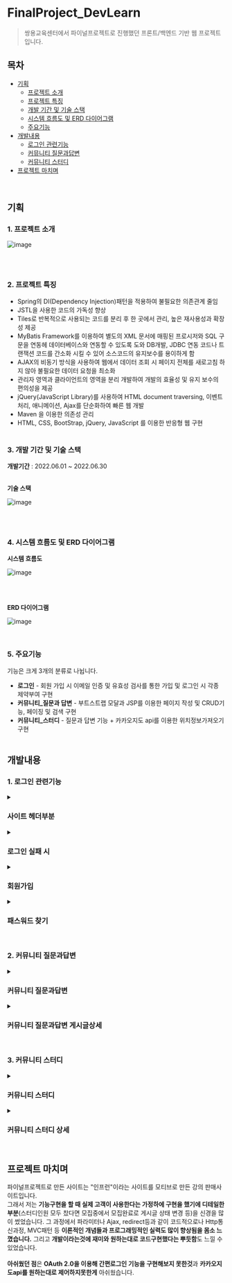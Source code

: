# FinalProject_DevLearn
> 쌍용교육센터에서 파이널프로젝트로 진행했던 프론트/백엔드 기반 웹 프로젝트입니다.

## 목차
- [기획](#기획)
  - [프로젝트 소개](#1-프로젝트-소개)
  - [프로젝트 특징](#2-프로젝트-특징)
  - [개발 기간 및 기술 스택](#3-개발-기간-및-기술-스택)
  - [시스템 흐름도 및 ERD 다이어그램](#4-시스템-흐름도-및-erd-다이어그램)
  - [주요기능](#5-주요기능)
- [개발내용](#개발내용)
  - [로그인 관련기능](#1-로그인-관련기능)
  - [커뮤니티 질문과답변](#2-커뮤니티-질문과답변)
  - [커뮤니티 스터디](#3-커뮤니티-스터디)
- [프로젝트 마치며](#프로젝트-마치며)
<br>


## 기획
### 1. 프로젝트 소개

![image](https://user-images.githubusercontent.com/44182633/183571505-dddd27d1-e9fc-4907-936e-0442b2e710b6.png)

<br><br>


### 2. 프로젝트 특징
- Spring의 DI(Dependency Injection)패턴을 적용하여 불필요한 의존관계 줄임
- JSTL을 사용한 코드의 가독성 향상
- Tiles로 반복적으로 사용되는 코드를 분리 후 한 곳에서 관리, 높은 재사용성과 확장성 제공
- MyBatis Framework를 이용하여 별도의 XML 문서에 매핑된 프로시저와 SQL 구문을 연동헤 데이터베이스와 연동할 수 있도록 도와 DB개발, JDBC 연동 코드나 트랜잭션 코드를 간소화 시킬 수 있어 소스코드의 유지보수를 용이하게 함
- AJAX의 비동기 방식을 사용하여 웹에서 데이터 조회 시 페이지 전체를 새로고침 하지 않아 불필요한 데이터 요청을 최소화
- 관리자 영역과 클라이언트의 영역을 분리 개발하여 개발의 효율성 및 유지 보수의 편의성을 제공
- jQuery(JavaScript Library)를 사용하여 HTML document traversing, 이벤트 처리, 애니메이션, Ajax를 단순화하여 빠른 웹 개발
- Maven 을 이용한 의존성 관리
- HTML, CSS, BootStrap, jQuery, JavaScript 를 이용한 반응형 웹 구현
<br><br>


### 3. 개발 기간 및 기술 스택
<b>개발기간</b> : 2022.06.01 ~ 2022.06.30 
<br><br>

<b>기술 스택</b>

![image](https://user-images.githubusercontent.com/44182633/183572393-6bb34e15-2494-4518-8c74-11dbf701934b.png)

<br><br>


### 4. 시스템 흐름도 및 ERD 다이어그램
<b>시스템 흐름도</b>

![image](https://user-images.githubusercontent.com/44182633/183574558-d7cc81b0-47fd-448c-b675-a64ec5a89eea.png)

<br><br>

<b>ERD 다이어그램</b>

![image](https://user-images.githubusercontent.com/44182633/183573905-ce72c335-be0b-40ae-a31f-9cdd88d2d7d6.png)

<br>


### 5. 주요기능
기능은 크게 3개의 분류로 나뉩니다.<br>
- **로그인** - 회원 가입 시 이메일 인증 및 유효성 검사를 통한 가입 및 로그인 시 각종 제약부여 구현
- **커뮤니티_질문과 답변** - 부트스트랩 모달과 JSP를 이용한 페이지 작성 및 CRUD기능, 페이징 및 검색 구현
- **커뮤니티_스터디** - 질문과 답변 기능 + 카카오지도 api를 이용한 위치정보가져오기 구현
<br><br>


## 개발내용
### 1. 로그인 관련기능
<details>
  <summary><h3>사이트 헤더부분</h3></summary>
  
  <b>회원</b>

  ![로그인_회원](https://user-images.githubusercontent.com/44182633/183581067-50299a72-7faa-429f-810e-b149b666a308.gif)

  <b>관리자</b>

  ![로그인_관리자](https://user-images.githubusercontent.com/44182633/183581011-89a2eedb-c8ef-4cdb-b59d-f3560b785a08.gif)

  ![image](https://user-images.githubusercontent.com/44182633/183582145-5992bd64-d730-49c7-92f5-202934e76ce9.png)

  <br>

  - 로그인 등급이 <b>회원 / 관리자</b>인지에 따라 메뉴창이 변경
  - EL문의 <b><c:choose>에서 <c:when test="회원 일때">와 <c:when test="관리자 일때">의 조건</b>을 넣어서 구현
</details>


<details>
  <summary><h3>로그인 실패 시</h3></summary>
  
  <b>아이디 잘못입력시</b>

  ![로그인_아이디틀릴시](https://user-images.githubusercontent.com/44182633/183585828-2a9d6fa6-2c62-466c-8d56-aab03d8a13b5.gif)

  - "등록된 아이디가 아닙니다" 문구 띄워줌<br>

  <b>코드</b>

  ![image](https://user-images.githubusercontent.com/44182633/183586410-477554b9-a779-4ffb-8744-f3395544c62d.png)

  - 이메일이 존재하지않으면 -> <b>RedirectAttributes클래스의 addFlashAttribute(파라미터, 메시지내용)</b>를 이용하여 <b>메시지 내용을 메인페이지로 redirect하면서 넘겨줌</b>
  - 이메일이 존재하면 -> 로그인 완료
  <br>


  <b>비밀번호 잘못입력시(5회 미만)</b>

  ![로그인_비밀번호틀릴시](https://user-images.githubusercontent.com/44182633/183585682-487af7cc-b05a-4ea5-ab3e-bb7ad8ac48e6.gif)

  - "패스워드가 일치하지않습니다" 문구 띄워줌
  <br>

  <b>비밀번호 잘못입력시(5회 틀릴 시)</b>

  ![로그인_비밀번호5회이상틀릴시](https://user-images.githubusercontent.com/44182633/183588738-0c93c4b3-1dc8-473a-97f8-a0d4ab964f30.gif)

  - 해당 계정 비활성화로 변환되었다는 문구 띄워줌
  <br>

  <b>비밀번호 잘못입력시(5회 이상)</b>

  ![로그인_비활성화계정로그인시](https://user-images.githubusercontent.com/44182633/183589222-5aab9e9e-dbe3-4af7-b335-cfa92526566b.gif)

  - 비활성화된 계정이란 문구 띄워줌
  <br>

  <b>코드</b>

  ![image](https://user-images.githubusercontent.com/44182633/183586180-8fc3541d-841d-4248-ae8d-c5a7571cc823.png)

  ![image](https://user-images.githubusercontent.com/44182633/183589735-28a04c5c-da31-4745-89b1-c772ff2e82aa.png)

  - dto의 getPwdFail()값을 조건문을 통해 비교하여 상황에 맞게 코드 실행
  - 위의 조건들을 충족하면 <b>세션에 로그인 정보가 저장되어 30분간 로그인 유지</b>
</details>


<details>
  <summary><h3>회원가입</h3></summary>

  ![image](https://user-images.githubusercontent.com/44182633/183590145-5382349b-b08c-4123-b423-911de795da8a.png)

  - 회원 가입 시 <b>이메일 인증 및 유효성 검사</b>를 거쳐야 회원 가입이 가능
  <br>

  <b>이메일 인증</b>

  <b>이메일 유효성검사 실패 시</b>

  ![회원가입_이메일유효성검사실패](https://user-images.githubusercontent.com/44182633/183598007-ea09e123-4cf1-48b6-9eb1-6520291cb4a0.gif)

  <b>이메일 유효성검사 성공 시</b>

  ![회원가입_이메일유효성검사성공](https://user-images.githubusercontent.com/44182633/183598021-7f27dd36-4156-41f8-9af3-56b2669d83e9.gif)

  ![회원가입_이메일인증](https://user-images.githubusercontent.com/44182633/183598148-26511b32-6d59-4216-8fe3-23f3cdf5e4f1.gif)

  - 인증단계로 넘어가서 입력한 메일로 인증번호 전송

  <b>위 과정 정리</b>

  ![image](https://user-images.githubusercontent.com/44182633/183598565-c12cc61c-ab65-46cf-b4f5-ae02abf41f5d.png)

  <b>코드</b>
  
  ![image](https://user-images.githubusercontent.com/44182633/183612711-863a54c5-d460-46e7-8980-62de7979a97f.png)

  - 정규식을 이용하여 이메일 조건을 구성
  - Ajax를 이용하여 아이디 중복여부를 체크
  <br>


  <b>이메일 인증번호 입력 과정</b>

  ![image](https://user-images.githubusercontent.com/44182633/183598958-a03ea37f-45fe-4fec-9fc5-0078cf778471.png)

  - 이메일로 받은 인증번호를 회원가입창에 입력하여 회원가입 진행
  - 인증번호 실패 시

  ![회원가입_이메일인증실패](https://user-images.githubusercontent.com/44182633/183600533-87a6acdf-cfc4-428c-9b1f-93253ff22837.gif)

  - 인증번호 성공 시

  ![회원가입_이메일인증성공](https://user-images.githubusercontent.com/44182633/183600545-36cd855c-4821-4213-b818-0d5c46c1c5c0.gif)

  <br>
  
  <b>코드</b>
  
  ![image](https://user-images.githubusercontent.com/44182633/183615710-0a595b47-cd0c-4a35-ba3f-a8ae7ba09f5c.png)

  - SMTP 권한을 추가
  
  ![image](https://user-images.githubusercontent.com/44182633/183616208-a5d652f8-8388-4d6a-be48-d05b71d6ba2a.png)

  - Naver계정과 연결해주고, 패스워드 찾기인지 이메일인증인지 <b>용도에 맞게 메일의 제목과 내용</b>을 보내는 사람의 정보와 받는사람 정보 입력로 보내줌
  
  <br>
  - 이메일 인증번호를 완료하면 아이디와 패스워드도 유효성검사를 거쳐 회원가입을 완료

  ![image](https://user-images.githubusercontent.com/44182633/183600868-4a5e971c-bd43-4e91-a73b-28beb9117572.png)

  ![image](https://user-images.githubusercontent.com/44182633/183600915-e48fd328-4753-4433-8760-8b72d95e3045.png)

  <br>
  - 회원가입 완료 시, 로그인하면 정상 로그인 완료

  ![image](https://user-images.githubusercontent.com/44182633/183600970-0be451ef-5081-4e27-828d-eee0bf903471.png)
</details>


<details>
  <summary><h3>패스워드 찾기</h3></summary>

  ![패스워드찾기](https://user-images.githubusercontent.com/44182633/183609544-284d0589-37f7-4fed-b9fe-a939475f4fbe.gif)

  - 패스워드를 잊어버렸다면 찾고자하는 이메일로 임시 패스워드 전송하여 패스워드 변경가능
  <br>
  
  <b>코드</b>
  
  ![image](https://user-images.githubusercontent.com/44182633/183617487-023e14a5-f798-4926-93f8-6634c004c33a.png)

  - 존재하는 이메일 체크하고, Mail dto에 보내는 사람과 받는사람 정보 저장하고 generatePwd()함수로 임시 패스워드 생성
  <br>
  
  - <b>generatePwd()함수</b>
  
  ![image](https://user-images.githubusercontent.com/44182633/183618133-fb1f055a-2358-4f2a-a02e-f5bf76e5a6f2.png)

  - <b>영문자, 숫자 조합하여 랜덤하게 10자리</b> 생성
  
</details>
<br>


### 2. 커뮤니티 질문과답변
<details>
  <summary><h3>커뮤니티 질문과답변</h3></summary>
  
  <b>질문과답변 메인페이지</b>
  ![image](https://user-images.githubusercontent.com/44182633/183623723-2b2baa16-a046-4ecc-9514-14119666feb3.png)
  
  ![질답_네비게이션바](https://user-images.githubusercontent.com/44182633/183621174-a1785336-a88d-4bf8-bdc9-2fb494cebb5d.gif)

  - 네비게이션 바를 이용하여 전체/미해결/해결에 해당하는 리스트를 Ajax를 이용하여 가져옴
  
  <b>코드</b>
  
  ![image](https://user-images.githubusercontent.com/44182633/183625382-696d27f6-e4cd-405d-9034-b89a2b485168.png)

  - 네비게이션 바 클릭 시 검색값도 유지하면서 리스트의 결과를 nav-all이란 리스트 보여주는 클래스에 덮어씌워줌
  <br><br>
  
  ![질답_검색기능](https://user-images.githubusercontent.com/44182633/183621060-8b695940-bfb6-4d46-b2e5-ca97d6550d76.gif)
  
  - 검색한 값이 제목과 내용이 포함된 게시글들의 리스트를 가져옴
  <br><br>
  
  ![질답_게시글작성](https://user-images.githubusercontent.com/44182633/183624756-e5d987bd-a8d3-4936-9660-c70c2f4d283c.gif)
  
  - 게시글은 모달창을 이용해 작성하고, 게시글 상세는 게시글 수정, 삭제, 답변이 가능
  
  <b>코드</b>
  
  ![image](https://user-images.githubusercontent.com/44182633/183627788-32adb7aa-afa6-44d1-a55a-b8cc181e47ee.png)

  - <b>문자뿐 아니라 이미지도 첨부가능한 ckEditor</b>를 이용하여 내용을 작성할 수 있도록 구현
  - <b>window.editor.getData().trime()을 이용해서 내용을 HTML코드로 DB에 저장</b>
</details>


<details>
  <summary><h3>커뮤니티 질문과답변 게시글상세</h3></summary>
  
  ![질답_게시글수정](https://user-images.githubusercontent.com/44182633/183627003-a00461bb-dca9-48c0-9c27-3c9a3042904f.gif)

  - 게시글 수정은 글쓴이만 가능
  <br>
  
  ![질답_게시글삭제](https://user-images.githubusercontent.com/44182633/183627018-23424abf-706f-480e-b138-07853c251ee4.gif)

  - 게시글 삭제는 글쓴이와 관리자만 가능
  <br>  
   
  ![질답_답변하기](https://user-images.githubusercontent.com/44182633/183630599-d81f09a6-96b1-4f69-90fd-87c7f78a8d3f.gif)

  - 질문자의 질문이 내가 아는 내용이라면 자유롭게 게시글에 대한 답변을 달 수 있음
  <br>
  
  ![질답_해결로변경](https://user-images.githubusercontent.com/44182633/183629690-e2cc294f-e9e8-4a89-877a-938a1c2f9b00.gif)

  - 답변이 달린 게시글이라면 해결 버튼을 통해 게시글의 상태를 "해결"로 변경가능
  <br>
  
  ![질답_신고하기](https://user-images.githubusercontent.com/44182633/183629973-7df638e0-af9a-49b1-a739-964262e6fbb7.gif)

  - 게시글이 적합하지 않다고 판단되면 "신고하기"버튼을 통해 신고하여 관리자 판단하에 게시글 삭제 여부가 결정
</details>
<br>


### 3. 커뮤니티 스터디
<details>
  <summary><h3>커뮤니티 스터디</h3></summary>

  <b>커뮤니티 스터디 메인페이지</b>
  
  ![스터디_네비게이션탭](https://user-images.githubusercontent.com/44182633/183922517-983a23f0-9541-4199-8851-ccc989372ec9.gif)

  - 네비게이션 바 클릭 시 검색값도 유지하면서 리스트의 결과를 nav-all라는 리스트 보여주는 클래스에 덮어씌워줌
  
  ![스터디_중간탭](https://user-images.githubusercontent.com/44182633/183923830-f70f3449-9c71-435c-9305-7f8849540dda.gif)

  - 중간탭을 클릭 시 최신순/댓글많은순으로 리스트의 결과를 nav-all이란 리스트 보여주는 클래스에 덮어씌워줌
  - 둘 다 AJAX를 이용한 파라미터값 변화로 리스트의 결과를 가져옴
  <br>
  
  ![스터디_카카오api](https://user-images.githubusercontent.com/44182633/183922259-a7a12035-228f-4b60-a931-b298fff9919c.gif)

  - 카카오 지도api를 이용하여 현재위치/서울(홍대입구역)/경기(일산역)/인천(굴포천역) 중심으로 주변의 카페와 학교도서관을 마커로 표시해주고 마커 클릭 시 오버레이되어 해당 장소의 정보를 보여줌
  <b>코드</b>
  
  ![image](https://user-images.githubusercontent.com/44182633/183925017-28b93e71-0ee8-4ae8-903a-96bad198b584.png)

  - 카카오지도 api document를 참고하여 .LatLng(위도, 경도)를 이용하여 원하는 지역을 중심으로 설정해주었음
  
  ![image](https://user-images.githubusercontent.com/44182633/183925319-4af046dd-69d4-4bd0-bf7c-fdd2a7a950e7.png)

  - 설정해준 함수는 JQuery를 이용하여 클릭 시 지도에 해당 위치를 중심으로 이동
</details>


<details>
  <summary><h3>커뮤니티 스터디 상세</h3></summary>

  ![image](https://user-images.githubusercontent.com/44182633/183926176-dd5d58fa-d7b7-418d-bf85-56e055842ee2.png)

  - 커뮤니티의 질문과 답변과 마찬가지로 수정 삭제 가능하고, 글쓴이가 아니라면 스터디신청을 통해 스터디 신청이 가능
  - 스터디 인원이 꽉 찼다면 더 이상 스터디 신청 불가능하고, 게시글 상태가 모집완료로 변경
  - 스터디에 대한 질문은 답변을 통해서 질문할 수 있음
</details>
<br>


## 프로젝트 마치며
파이널프로젝트로 만든 사이트는 "인프런"이라는 사이트를 모티브로 만든 강의 판매사이트입니다. <br>
그래서 저는 <b>기능구현을 할 때 실제 고객이 사용한다는 가정하에 구현을 했기에 디테일한 부분</b>(스터디인원 모두 찼다면 모집중에서 모집완료로 게시글 상태 변경 등)을 신경을 많이 썼었습니다. 그 과정에서 파라미터나 Ajax, redirect등과 같이 코드적으로나 Http통신과정, MVC패턴 등 <b>이론적인 개념들과 프로그래밍적인 실력도 많이 향상됨을 몸소 느꼈습니다.</b> 그리고 <b>개발이라는것에 재미와 원하는대로 코드구현했다는 뿌듯함</b>도 느낄 수 있었습니다.<br><br>
<b>아쉬웠던 점</b>은 <b>OAuth 2.0을 이용해 간편로그인 기능을 구현해보지 못한것</b>과 <b>카카오지도api를 원하는대로 제어하지못한게</b> 아쉬웠습니다.

